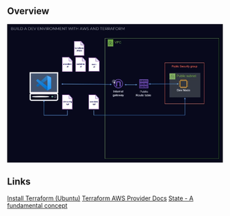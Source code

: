 ## Overview

![Overview](./img/overview.png)

## Links

[Install Terraform (Ubuntu)](https://computingforgeeks.com/how-to-install-terraform-on-ubuntu/)
[Terraform AWS Provider Docs](https://registry.terraform.io/providers/hashicorp/aws/latest/docs)
[State - A fundamental concept](https://www.terraform.io/language/state)

